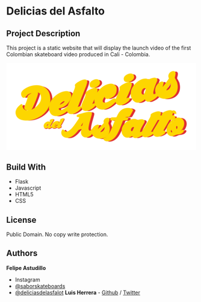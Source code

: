 # Delicias del Asfalto

## Project Description

This project is a static website that will display the launch video of the first Colombian skateboard video produced in Cali - Colombia.

![alt text](web_static/static/images/delicias_fondo.png)

## Build With

* Flask
* Javascript
* HTML5
* CSS

## License

Public Domain. No copy write protection.

## Authors

**Felipe Astudillo**
- Instagram
 - [@saborskateboards](https://www.instagram.com/saborskateboards/?hl=en)
 - [@deliciasdelasfalot](https://www.instagram.com/deliciasdelasfalto/?hl=en)
**Luis Herrera** - [Github](https://github.com/lh1008) / [Twitter](https://twitter.com/lh1008)
